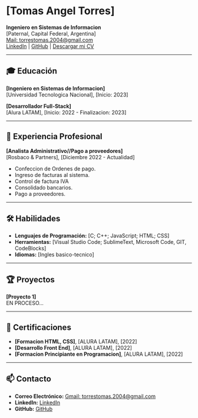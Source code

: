 # [Tomas Angel Torres]

**Ingeniero en Sistemas de Informacion**  
[Paternal, Capital Federal, Argentina]  
[Mail: torrestomas.2004@gmail.com](torrestomas.2004@gmail.com)  
[LinkedIn](https://www.linkedin.com/in/tomastorres2004/) | [GitHub](https://github.com/toomastorres) | [Descargar mi CV](/CV_Tomas_Angel_Torres.pdf)

---

## 🎓 Educación

**[Ingeniero en Sistemas de Informacion]**  
[Universidad Tecnologica Nacional], [Inicio: 2023]

**[Desarrollador Full-Stack]**  
[Alura LATAM], [Inicio: 2022 - Finalizacion: 2023]

---

## 💼 Experiencia Profesional

**[Analista Administrativo//Pago a proveedores]**  
[Rosbaco & Partners], [Diciembre 2022 - Actualidad]

- Confeccion de Ordenes de pago.
- Ingreso de facturas al sistema.
- Control de factura IVA
- Consolidado bancarios.
- Pago a proveedores.

---

## 🛠️ Habilidades

- **Lenguajes de Programación:** [C; C++; JavaScript; HTML; CSS]
- **Herramientas:** [Visual Studio Code; SublimeText, Microsoft Code, GIT, CodeBlocks]
- **Idiomas:** [Ingles basico-tecnico]

---

## 🏆 Proyectos

**[Proyecto 1]**  
EN PROCESO...  

---

## 📜 Certificaciones

- **[Formacion HTML, CSS]**, [ALURA LATAM], [2022]
- **[Desarrollo Front End]**, [ALURA LATAM], [2022]
- **[Formacion Principiante en Programacion]**, [ALURA LATAM], [2022]

---

## 📫 Contacto

- **Correo Electrónico:** [Gmail: torrestomas.2004@gmail.com](torrestomas.2004@gmail.com)
- **LinkedIn:** [LinkedIn](https://www.linkedin.com/in/tomastorres2004/)
- **GitHub:** [GitHub](https://github.com/toomastorres)

<!---
toomastorres/toomastorres is a ✨ special ✨ repository because its `README.md` (this file) appears on your GitHub profile.
You can click the Preview link to take a look at your changes.
--->
